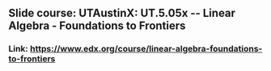 ## Slide course: UTAustinX: UT.5.05x  --  Linear Algebra - Foundations to Frontiers
### Link: https://www.edx.org/course/linear-algebra-foundations-to-frontiers
